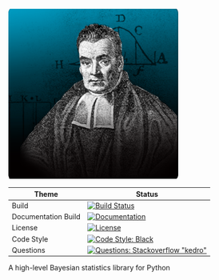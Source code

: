 ![PyBayesStats Logo Banner](https://raw.githubusercontent.com/pybayesstats/pybayesstats/master/img/Thomas-Bayes-Blog.png)

| Theme | Status |
|------------------------|-------------------------------------------------------------------------------------------------------------------------------------------------------------------------------------------------------------------------------------------------------------------------------------------------------------------------------------|
| Build | [![Build Status](https://circleci.com/gh/pybayesstats/pybayesstats.svg?style=shield)](https://circleci.com/gh/pybayesstats/pybayesstats) |
| Documentation Build | [![Documentation](https://readthedocs.org/projects/kedro/badge/?version=latest)](https://kedro.readthedocs.io/) |
| License | [![License](https://img.shields.io/badge/license-Apache%202.0-blue.svg)](https://opensource.org/licenses/Apache-2.0) |
| Code Style | [![Code Style: Black](https://img.shields.io/badge/code%20style-black-black.svg)](https://github.com/ambv/black) |
| Questions | [![Questions: Stackoverflow "kedro"](https://img.shields.io/badge/stackoverflow%20tag-pybayesstats-yellow)](https://stackoverflow.com/questions/tagged/pybayesstats) |

A high-level Bayesian statistics library for Python
